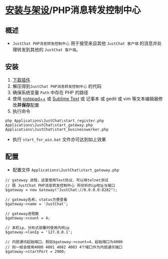 # [安装与架设](../)/PHP消息转发控制中心
## 概述
- `JustChat PHP消息转发控制中心` 用于接受来自其他 `JustChat 客户端` 的消息并处理转发到其他的 `JustChat 客户端`。

## 安装
1. [下载插件](https://github.com/ExerciseBook/JustChat/releases/)
1. 解压得到`JustChat PHP消息转发控制中心` 的代码
1. 确保系统变量 `Path` 中存在 PHP 的路径
1. 使用 [notepad++](https://notepad-plus-plus.org/) 或 [Sublime Text](http://www.sublimetext.com/) 或 记事本 或 gedit 或 vim 等文本编辑器修改**并保存**配置
1. 执行命令  
```
php Applications\JustChat\start_register.php Applications\JustChat\start_gateway.php Applications\JustChat\start_businessworker.php
```
- 执行 `start_for_win.bat` 文件亦可达到如上效果
	
## 配置
- 配置文件 `Applications\JustChat\start_gateway.php`
```
// gateway 进程，这里使用Text协议，可以用telnet测试
// 既 JustChat PHP消息转发控制中心 所侦听的ip地址与端口
$gateway = new Gateway("JustChat://0.0.0.0:8282");

// gateway名称，status方便查看
$gateway->name = 'JustChat';

// gateway进程数
$gateway->count = 4;

// 本机ip，分布式部署时使用内网ip
$gateway->lanIp = '127.0.0.1';

// 内部通讯起始端口，假如$gateway->count=4，起始端口为4000
// 则一般会使用4000 4001 4002 4003 4个端口作为内部通讯端口 
$gateway->startPort = 2900;
```